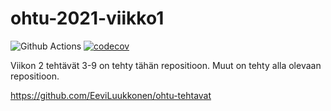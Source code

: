 # ohtu-2021-viikko1

![Github Actions](https://github.com/EeviLuukkonen/ohtu-2021-viikko1/workflows/CI/badge.svg)
[![codecov](https://codecov.io/gh/EeviLuukkonen/ohtu-2021-viikko1/branch/main/graph/badge.svg?token=dzCrVCttP1)](https://codecov.io/gh/EeviLuukkonen/ohtu-2021-viikko1)

Viikon 2 tehtävät 3-9 on tehty tähän repositioon. Muut on tehty alla olevaan repositioon.

https://github.com/EeviLuukkonen/ohtu-tehtavat

